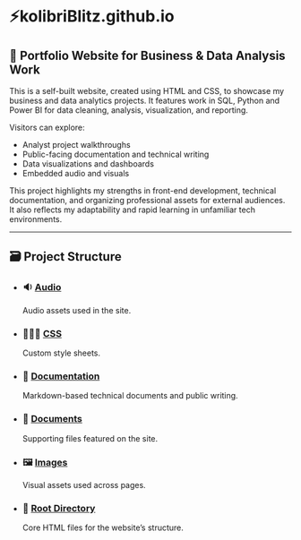 # ⚡kolibriBlitz.github.io  
## 💼 Portfolio Website for Business & Data Analysis Work  

This is a self-built website, created using HTML and CSS, to showcase my business and data analytics projects. It features work in SQL, Python and Power BI for data cleaning, analysis, visualization, and reporting.

Visitors can explore:
- Analyst project walkthroughs  
- Public-facing documentation and technical writing  
- Data visualizations and dashboards  
- Embedded audio and visuals  

This project highlights my strengths in front-end development, technical documentation, and organizing professional assets for external audiences. It also reflects my adaptability and rapid learning in unfamiliar tech environments.

---

## 🗃 Project Structure  
- ### 🔉 [Audio](https://github.com/kolibriBlitz/kolibriBlitz.github.io/tree/main/Audio)  
  Audio assets used in the site.

- ### 👩🏼‍💻 [CSS](https://github.com/kolibriBlitz/kolibriBlitz.github.io/tree/main/CSS)  
  Custom style sheets.

- ### 📝 [Documentation](https://github.com/kolibriBlitz/kolibriBlitz.github.io/tree/main/Documentation)  
  Markdown-based technical documents and public writing.

- ### 📃 [Documents](https://github.com/kolibriBlitz/kolibriBlitz.github.io/tree/main/Documents)  
  Supporting files featured on the site.

- ### 🖼 [Images](https://github.com/kolibriBlitz/kolibriBlitz.github.io/tree/main/Images)  
  Visual assets used across pages.

- ### 📂 [Root Directory](https://github.com/kolibriBlitz/kolibriBlitz.github.io/tree/main)  
  Core HTML files for the website’s structure.
